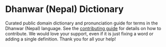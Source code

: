 
# Dhanwar (Nepal) Dictionary

Curated public domain dictionary and pronunciation guide for terms in the Dhanwar (Nepal) language. See the [contributing guide](https://github.com/drumworkteam/term/blob/make/.github/contributing.md) for details on how to contribute. We would love your support, even if it is just fixing a word or adding a single definition. Thank you for all your help!